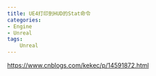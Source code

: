```yaml
---
title: UE4打印到HUD的Stat命令
categories:
- Engine
- Unreal
tags:
    Unreal
---
```

https://www.cnblogs.com/kekec/p/14591872.html